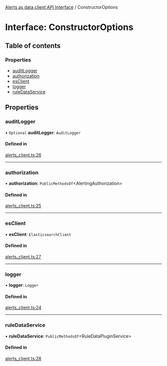 [Alerts as data client API Interface](../alerts_client_api.md) / ConstructorOptions

# Interface: ConstructorOptions

## Table of contents

### Properties

- [auditLogger](constructoroptions.md#auditlogger)
- [authorization](constructoroptions.md#authorization)
- [esClient](constructoroptions.md#esclient)
- [logger](constructoroptions.md#logger)
- [ruleDataService](constructoroptions.md#ruledataservice)

## Properties

### auditLogger

• `Optional` **auditLogger**: `AuditLogger`

#### Defined in

[alerts_client.ts:26](https://github.com/dhurley14/kibana/blob/25bf227f8c6/x-pack/plugins/rule_registry/server/alert_data_client/alerts_client.ts#L26)

___

### authorization

• **authorization**: `PublicMethodsOf`<AlertingAuthorization\>

#### Defined in

[alerts_client.ts:25](https://github.com/dhurley14/kibana/blob/25bf227f8c6/x-pack/plugins/rule_registry/server/alert_data_client/alerts_client.ts#L25)

___

### esClient

• **esClient**: `ElasticsearchClient`

#### Defined in

[alerts_client.ts:27](https://github.com/dhurley14/kibana/blob/25bf227f8c6/x-pack/plugins/rule_registry/server/alert_data_client/alerts_client.ts#L27)

___

### logger

• **logger**: `Logger`

#### Defined in

[alerts_client.ts:24](https://github.com/dhurley14/kibana/blob/25bf227f8c6/x-pack/plugins/rule_registry/server/alert_data_client/alerts_client.ts#L24)

___

### ruleDataService

• **ruleDataService**: `PublicMethodsOf`<RuleDataPluginService\>

#### Defined in

[alerts_client.ts:28](https://github.com/dhurley14/kibana/blob/25bf227f8c6/x-pack/plugins/rule_registry/server/alert_data_client/alerts_client.ts#L28)
